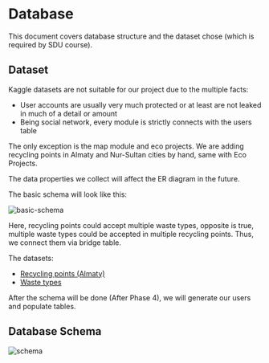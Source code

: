 # Database

This document covers database structure and the dataset chose (which is required by SDU course).

## Dataset

Kaggle datasets are not suitable for our project due to the multiple facts:

- User accounts are usually very much protected or at least are not leaked in much of a detail or amount
- Being social network, every module is strictly connects with the users table

The only exception is the map module and eco projects. We are adding recycling points in Almaty and Nur-Sultan cities by hand, same with Eco Projects.

The data properties we collect will affect the ER diagram in the future.

The basic schema will look like this:

![basic-schema](../img/basic-schema.png)

Here, recycling points could accept multiple waste types, opposite is true, multiple waste types could be accepted in multiple recycling points. Thus, we connect them via bridge table.

The datasets:

- [Recycling points (Almaty)](../datasets/recycling-points-almaty.csv ":ignore :target=_blank")
- [Waste types](../datasets/waste-types.csv ":ignore :target=_blank")

After the schema will be done (After Phase 4), we will generate our users and populate tables.

## Database Schema

![schema](../img/schema.png)
